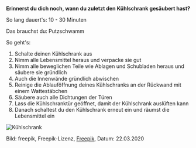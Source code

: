 **Erinnerst du dich noch, wann du zuletzt den Kühlschrank gesäubert hast?**

So lang dauert's: 10 - 30 Minuten

Das brauchst du: Putzschwamm

So geht's:
1. Schalte deinen Kühlschrank aus
2. Nimm alle Lebensmittel heraus und verpacke sie gut
3. Nimm alle beweglichen Teile wie Ablagen und Schubladen heraus und säubere sie gründlich 
4. Auch die Innenwände gründlich abwischen
5. Reinige die Ablauföffnung deines Kühlschranks an der Rückwand mit einem Wattestäbchen
6. Säubere auch alle Dichtungen der Türen
7. Lass die Kühlschranktür geöffnet, damit der Kühlschrank auslüften kann
8. Danach schaltest du den Kühlschrank erneut ein und räumst die Lebensmittel ein 

![Kühlschrank](https://image.freepik.com/vektoren-kostenlos/kuehlschrank-mit-lebensmitteln_23-2147514472.jpg)

Bild: freepik, Freepik-Lizenz, [Freepik](https://de.freepik.com/vektoren-kostenlos/kuehlschrank-mit-lebensmitteln_796412.htm#page=1&query=Kühlschrank&position=33), Datum: 22.03.2020
